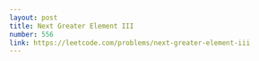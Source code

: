 ```yaml
---
layout: post
title: Next Greater Element III
number: 556
link: https://leetcode.com/problems/next-greater-element-iii
---
```

